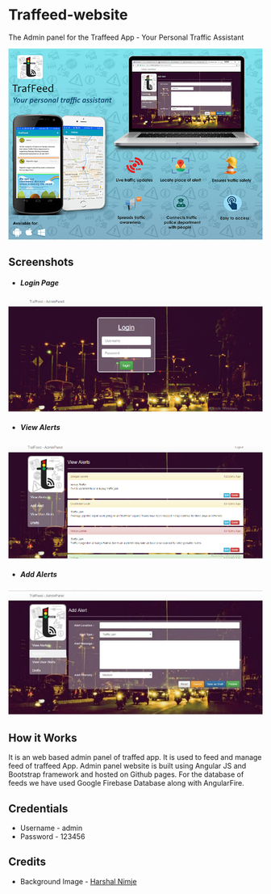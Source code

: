 # Traffeed-website
The Admin panel for the Traffeed App - Your Personal Traffic Assistant

![Traffeed Poster](readme-images/poster.png "Traffeed")

## Screenshots
+ ##### Login Page
![Login Page](readme-images/login.png "Login")

+ ##### View Alerts
![View Alerts](readme-images/view-alerts.png "View Alerts")

+ ##### Add Alerts
![Add Alerts](readme-images/add-alerts.jpg "View Alerts")


## How it Works
It is an web based admin panel of traffed app. It is used to feed and manage feed of traffeed App.
Admin panel website is built using Angular JS and Bootstrap framework and hosted on Github pages. For the database of feeds we have used Google Firebase Database along with AngularFire.

## Credentials 
+ Username - admin
+ Password - 123456

## Credits 
+ Background Image - [Harshal Nimje](https://www.facebook.com/harshal.nimje "Facebook Profile")

